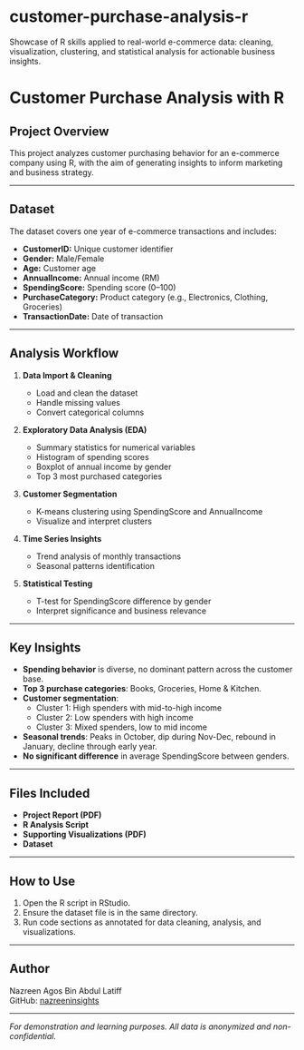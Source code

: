 # customer-purchase-analysis-r
Showcase of R skills applied to real-world e-commerce data: cleaning, visualization, clustering, and statistical analysis for actionable business insights.

# Customer Purchase Analysis with R

## Project Overview

This project analyzes customer purchasing behavior for an e-commerce company using R, with the aim of generating insights to inform marketing and business strategy.

---

## Dataset

The dataset covers one year of e-commerce transactions and includes:
- **CustomerID:** Unique customer identifier
- **Gender:** Male/Female
- **Age:** Customer age
- **AnnualIncome:** Annual income (RM)
- **SpendingScore:** Spending score (0–100)
- **PurchaseCategory:** Product category (e.g., Electronics, Clothing, Groceries)
- **TransactionDate:** Date of transaction

---

## Analysis Workflow

1. **Data Import & Cleaning**
    - Load and clean the dataset
    - Handle missing values
    - Convert categorical columns

2. **Exploratory Data Analysis (EDA)**
    - Summary statistics for numerical variables
    - Histogram of spending scores
    - Boxplot of annual income by gender
    - Top 3 most purchased categories

3. **Customer Segmentation**
    - K-means clustering using SpendingScore and AnnualIncome
    - Visualize and interpret clusters

4. **Time Series Insights**
    - Trend analysis of monthly transactions
    - Seasonal patterns identification

5. **Statistical Testing**
    - T-test for SpendingScore difference by gender
    - Interpret significance and business relevance

---

## Key Insights

- **Spending behavior** is diverse, no dominant pattern across the customer base.
- **Top 3 purchase categories**: Books, Groceries, Home & Kitchen.
- **Customer segmentation**:
    - Cluster 1: High spenders with mid-to-high income
    - Cluster 2: Low spenders with high income
    - Cluster 3: Mixed spenders, low to mid income
- **Seasonal trends**: Peaks in October, dip during Nov-Dec, rebound in January, decline through early year.
- **No significant difference** in average SpendingScore between genders.

---

## Files Included

- **Project Report (PDF)**
- **R Analysis Script**
- **Supporting Visualizations (PDF)**
- **Dataset** 

---

## How to Use

1. Open the R script in RStudio.
2. Ensure the dataset file is in the same directory.
3. Run code sections as annotated for data cleaning, analysis, and visualizations.

---

## Author

Nazreen Agos Bin Abdul Latiff  
GitHub: [nazreeninsights](https://github.com/nazreeninsights)

---

*For demonstration and learning purposes. All data is anonymized and non-confidential.*
